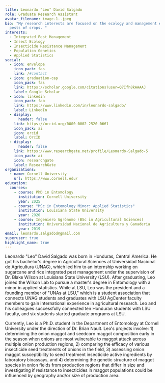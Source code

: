 ```yaml
---
title: Leonardo "Leo" David Salgado
role: Graduate Research Assistant
avatar_filename: image-1-.jpeg
bio: "My research interests are focused on the ecology and management of insect
  pests of crops. "
interests:
  - Integrated Pest Management
  - Insect Ecology
  - Insecticide Resistance Management
  - Population Genetics
  - Applied Statistics
social:
  - icon: envelope
    icon_pack: fas
    link: /#contact
  - icon: graduation-cap
    icon_pack: fas
    link: https://scholar.google.com/citations?user=Q7Ifh8kAAAAJ
    label: Google Scholar
  - icon: linkedin
    icon_pack: fab
    link: https://www.linkedin.com/in/leonardo-salgado/
    label: LinkedIn
  - display:
      header: false
    link: https://orcid.org/0000-0002-2520-0661
    icon_pack: ai
    icon: orcid
    label: OrcID
  - display:
      header: false
    link: https://www.researchgate.net/profile/Leonardo-Salgado-5
    icon_pack: ai
    icon: researchgate
    label: ResearchGate
organizations:
  - name: Cornell University
    url: https://www.cornell.edu/
education:
  courses:
    - course: PhD in Entomology
      institution: Cornell University
      year: 2025
    - course: "MSc in Entomology Minor: Applied Statistics"
      institution: Louisiana State University
      year: 2020
    - course: Ingeniero Agrónomo (BSc in Agricultural Sciences)
      institution: Universidad Nacional de Agricultura y Ganaderia
      year: 2019
email: leonardo.salgadod@gmail.com
superuser: true
highlight_name: true
---
```

Leonardo "Leo" David Salgado was born in Honduras, Central America. He got his bachelor's degree in Agricultural Sciences at Universidad Nacional de Agricultura (UNAG), which led him to an internship working on sugarcane and rice integrated pest management under the supervision of Dr. Blake Wilson at Louisiana State University (LSU). After graduating, Leo joined the Wilson Lab to pursue a master's degree in Entomology with a minor in applied statistics. While at LSU, Leo was the president and a founding member of "UNAs at LSU," which is a student association that connects UNAG students and graduates with LSU AgCenter faculty members to gain international experience in agricultural research. Leo and his colleagues successfully connected ten Honduran students with LSU faculty, and six students started graduate programs at LSU. 

Currently, Leo is a Ph.D. student in the Department of Entomology at Cornell University under the direction of Dr. Brian Nault. Leo's projects involve: 1) determining the onion maggot and seedcorn maggot composition early in the season when onions are most vulnerable to maggot attack across multiple onion production regions, 2) comparing the efficacy of various insecticide seed treatments of onions in the field, 3) assessing onion maggot susceptibility to seed treatment insecticide active ingredients by laboratory bioassays, and 4) determining the genetic structure of maggot species in onion fields from production regions that differ in size and investigating if resistance to insecticides in maggot populations could be influenced by geography and/or size of production area.